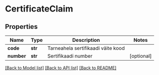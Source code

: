 # CertificateClaim

## Properties
Name | Type | Description | Notes
------------ | ------------- | ------------- | -------------
**code** | **str** | Tarneahela sertifikaadi väite kood | 
**number** | **str** | Sertifikaadi number | [optional] 

[[Back to Model list]](../README.md#documentation-for-models) [[Back to API list]](../README.md#documentation-for-api-endpoints) [[Back to README]](../README.md)


